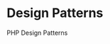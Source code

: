# Design Patterns

PHP Design Patterns

[1]: https://kongulov.dev/blog/enhance-your-php-code-with-decorator-design-pattern
[2]: https://kongulov.dev/blog/mastering-the-strategy-design-pattern-in-php
[3]: https://kongulov.dev/blog/understanding-the-adapter-design-pattern-in-php

[4]: https://medium.com/javarevisited/strategy-design-pattern-a-smart-way-to-make-decisions-c8f8c37e3aec
[5]: https://www.neatcode.org/strategy-pattern/